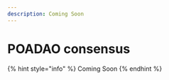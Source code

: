 ```yaml
---
description: Coming Soon
---
```


# POADAO consensus

{% hint style="info" %}
Coming Soon
{% endhint %}

